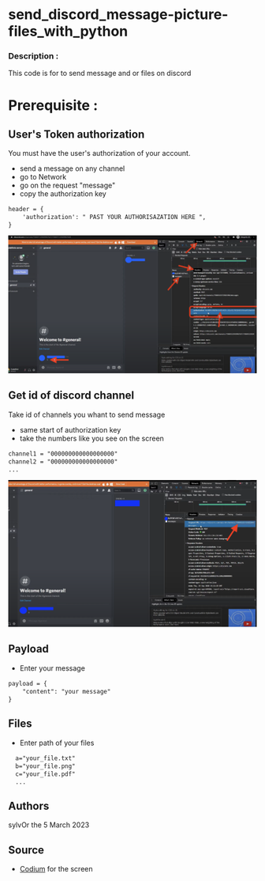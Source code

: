# send_discord_message-picture-files_with_python


### Description :

This code is for to send message and or files on discord

# Prerequisite :

## User's Token authorization

You must have the user's authorization of your account.
* send a message on any channel
* go to Network
* go on the request "message"
* copy the authorization key
```
header = {
    'authorization': " PAST YOUR AUTHORISAZATION HERE ",
}
```
![Screenshot](files/screen1.png)


## Get id of discord channel

Take id of channels you whant to send message
* same start of authorization key
* take the numbers like you see on the screen

```
channel1 = "000000000000000000"
channel2 = "000000000000000000"
...
```

![Screenshot](files/screen2.png)


## Payload

* Enter your message
```
payload = {
    "content": "your message"
}
```


## Files 

* Enter path of your files
```
  a="your_file.txt"
  b="your_file.png"
  c="your_file.pdf"
  ...
```


## Authors

sylvOr the 5 March 2023




## Source

* [Codium](https://www.youtube.com/watch?v=DArlLAq56Mo&ab_channel=Codium) for the screen
